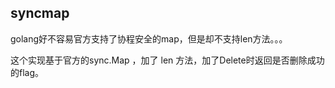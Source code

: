 ## syncmap

golang好不容易官方支持了协程安全的map，但是却不支持len方法。。。

这个实现基于官方的sync.Map ，加了 len 方法，加了Delete时返回是否删除成功的flag。

